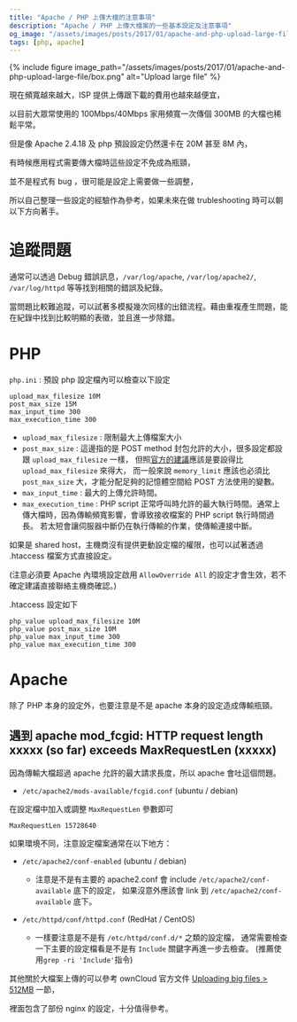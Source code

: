 ```yaml
---
title: "Apache / PHP 上傳大檔的注意事項"
description: "Apache / PHP 上傳大檔案的一些基本設定及注意事項"
og_image: "/assets/images/posts/2017/01/apache-and-php-upload-large-file/box.png"
tags: [php, apache]
---
```


{% include figure image_path="/assets/images/posts/2017/01/apache-and-php-upload-large-file/box.png" alt="Upload large file" %}

現在頻寬越來越大，ISP 提供上傳跟下載的費用也越來越便宜，

以目前大眾常使用的 100Mbps/40Mbps 家用頻寬一次傳個 300MB 的大檔也稀鬆平常。

但是像 Apache 2.4.18 及 php 預設設定仍然還卡在 20M 甚至 8M 內，

有時候應用程式需要傳大檔時這些設定不免成為瓶頸，

並不是程式有 bug ，很可能是設定上需要做一些調整，

所以自己整理一些設定的經驗作為參考，如果未來在做 trubleshooting 時可以朝以下方向著手。

# 追蹤問題

通常可以透過 Debug 錯誤訊息，`/var/log/apache`, `/var/log/apache2/`, `/var/log/httpd` 等等找到相關的錯誤及紀錄。

當問題比較難追蹤，可以試著多模擬幾次同樣的出錯流程。藉由重複產生問題，能在紀錄中找到比較明顯的表徵，並且進一步除錯。

# PHP

`php.ini` : 預設 php 設定檔內可以檢查以下設定

```apacheconf
upload_max_filesize 10M
post_max_size 15M
max_input_time 300
max_execution_time 300
```

- `upload_max_filesize` : 限制最大上傳檔案大小
- `post_max_size` : 這邊指的是 POST method 封包允許的大小，很多設定都設跟 `upload_max_filesize` 一樣，
                    但照[官方的建議][post-max-size]應該是要設得比 `upload_max_filesize` 來得大，
                    而一般來說 `memory_limit` 應該也必須比 `post_max_size` 大，才能分配足夠的記憶體空間給 POST 方法使用的變數。
- `max_input_time` : 最大的上傳允許時間。
- `max_execution_time` : PHP script 正常呼叫時允許的最大執行時間。通常上傳大檔時，因為傳輸頻寬影響，會導致接收檔案的 PHP script 執行時間過長。
                         若太短會讓伺服器中斷仍在執行傳輸的作業，使傳輸連接中斷。

如果是 shared host，主機商沒有提供更動設定檔的權限，也可以試著透過 .htaccess 檔案方式直接設定。

(注意必須要 Apache 內環境設定啟用 `AllowOverride All` 的設定才會生效，若不確定建議直接聯絡主機商確認。)

.htaccess 設定如下

```apacheconf
php_value upload_max_filesize 10M
php_value post_max_size 10M
php_value max_input_time 300
php_value max_execution_time 300
```

# Apache

除了 PHP 本身的設定外，也要注意是不是 apache 本身的設定造成傳輸瓶頸。

## 遇到 apache mod_fcgid: HTTP request length xxxxx (so far) exceeds MaxRequestLen (xxxxx)

因為傳輸大檔超過 apache 允許的最大請求長度，所以 apache 會吐這個問題。

- `/etc/apache2/mods-available/fcgid.conf` (ubuntu / debian)

在設定檔中加入或調整 `MaxRequestLen` 參數即可

```apacheconf
MaxRequestLen 15728640
```

如果環境不同，注意設定檔案通常在以下地方：
- `/etc/apache2/conf-enabled` (ubuntu / debian)
    - 注意是不是有主要的 apache2.conf 會 include `/etc/apache2/conf-available` 底下的設定，
      如果沒意外應該會 link 到 `/etc/apache2/conf-available` 底下。

- `/etc/httpd/conf/httpd.conf` (RedHat / CentOS)
    - 一樣要注意是不是有 `/etc/httpd/conf.d/*` 之類的設定檔，
      通常需要檢查一下主要的設定檔看是不是有 `Include` 關鍵字再進一步去檢查。 (推薦使用`grep -ri 'Include'`指令)


其他關於大檔案上傳的可以參考 ownCloud 官方文件 [Uploading big files > 512MB][owncloud] 一節，

裡面包含了部份 nginx 的設定，十分值得參考。

[owncloud]: https://doc.owncloud.org/server/latest/admin_manual/configuration_files/big_file_upload_configuration.html?highlight=max
[post-max-size]: http://php.net/manual/en/ini.core.php#ini.post-max-size
